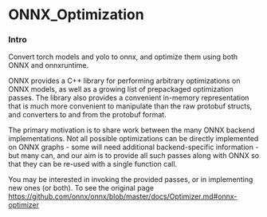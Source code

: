# ONNX_Optimization
### Intro
Convert torch models and yolo to onnx, and optimize them using both ONNX and onnxruntime.

ONNX provides a C++ library for performing arbitrary optimizations on ONNX models, as well as a growing list of prepackaged optimization passes. The library also provides a convenient in-memory representation that is much more convenient to manipulate than the raw protobuf structs, and converters to and from the protobuf format.

The primary motivation is to share work between the many ONNX backend implementations. Not all possible optimizations can be directly implemented on ONNX graphs - some will need additional backend-specific information - but many can, and our aim is to provide all such passes along with ONNX so that they can be re-used with a single function call.

You may be interested in invoking the provided passes, or in implementing new ones (or both). 
To see the original page https://github.com/onnx/onnx/blob/master/docs/Optimizer.md#onnx-optimizer
